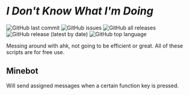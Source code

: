 # *I Don't Know What I'm Doing*
![GitHub last commit](https://img.shields.io/github/last-commit/Animatron12/some-terrible-scripts) ![GitHub issues](https://img.shields.io/github/issues/Animatron12/some-terrible-scripts) ![GitHub all releases](https://img.shields.io/github/downloads/Animatron12/some-terrible-scripts/total) ![GitHub release (latest by date)](https://img.shields.io/github/v/release/Animatron12/some-terrible-scripts) ![GitHub top language](https://img.shields.io/github/languages/top/Animatron12/some-terrible-scripts) 

Messing around with ahk, not going to be efficient or great. All of these scripts are for free use.

## Minebot
Will send assigned messages when a certain function key is pressed.

